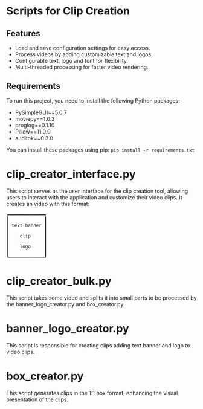# Scripts for Clip Creation

## Features

- Load and save configuration settings for easy access.
- Process videos by adding customizable text and logos.
- Configurable text, logo and font for flexibility.
- Multi-threaded processing for faster video rendering.

## Requirements

To run this project, you need to install the following Python packages:

- PySimpleGUI==5.0.7
- moviepy==1.0.3
- proglog==0.1.10
- Pillow==11.0.0
- auditok==0.3.0

You can install these packages using pip: `pip install -r requirements.txt`

# clip_creator_interface.py

This script serves as the user interface for the clip creation tool, allowing users to interact with the application and customize their video clips.
It creates an video with this format:

```
┍━━━━━━━━━━━━━┑
┃             ┃
┃ text banner ┃
┃             ┃
┃    clip     ┃
┃             ┃
┃    logo     ┃
┃             ┃
┗━━━━━━━━━━━━━┛
```

# clip_creator_bulk.py 
This script takes some video and splits it into small parts to be processed by the banner_logo_creator.py and box_creator.py.

# banner_logo_creator.py
This script is responsible for creating clips adding text banner and logo to video clips.

# box_creator.py
This script generates clips in the 1:1 box format, enhancing the visual presentation of the clips.
